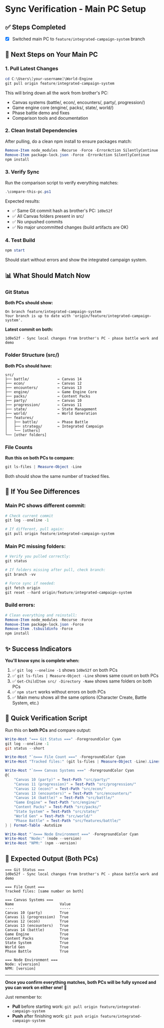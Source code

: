 # Sync Verification - Main PC Setup

## ✅ Steps Completed
- [x] Switched main PC to `feature/integrated-campaign-system` branch

## 🔄 Next Steps on Your Main PC

### 1. Pull Latest Changes
```powershell
cd C:\Users\[your-username]\World-Engine
git pull origin feature/integrated-campaign-system
```

This will bring down all the work from brother's PC:
- Canvas systems (battle/, econ/, encounters/, party/, progression/)
- Game engine core (engine/, packs/, state/, world/)
- Phase battle demo and fixes
- Comparison tools and documentation

### 2. Clean Install Dependencies
After pulling, do a clean npm install to ensure packages match:
```powershell
Remove-Item node_modules -Recurse -Force -ErrorAction SilentlyContinue
Remove-Item package-lock.json -Force -ErrorAction SilentlyContinue
npm install
```

### 3. Verify Sync
Run the comparison script to verify everything matches:
```powershell
.\compare-this-pc.ps1
```

Expected results:
- ✅ Same Git commit hash as brother's PC: `1d0e52f`
- ✅ All Canvas folders present in src/
- ✅ No unpushed commits
- ✅ No major uncommitted changes (build artifacts are OK)

### 4. Test Build
```powershell
npm start
```

Should start without errors and show the integrated campaign system.

## 📊 What Should Match Now

### Git Status
**Both PCs should show:**
```
On branch feature/integrated-campaign-system
Your branch is up to date with 'origin/feature/integrated-campaign-system'.
```

**Latest commit on both:**
```
1d0e52f - Sync local changes from brother's PC - phase battle work and demo
```

### Folder Structure (src/)
**Both PCs should have:**
```
src/
├── battle/             ← Canvas 14
├── econ/               ← Canvas 12
├── encounters/         ← Canvas 13
├── engine/             ← Game Engine Core
├── packs/              ← Content Packs
├── party/              ← Canvas 10
├── progression/        ← Canvas 11
├── state/              ← State Management
├── world/              ← World Generation
├── features/
│   ├── battle/         ← Phase Battle
│   ├── strategy/       ← Integrated Campaign
│   └── [others]
└── [other folders]
```

### File Counts
**Run this on both PCs to compare:**
```powershell
git ls-files | Measure-Object -Line
```

Both should show the same number of tracked files.

## 🚨 If You See Differences

### Main PC shows different commit:
```powershell
# Check current commit
git log --oneline -1

# If different, pull again:
git pull origin feature/integrated-campaign-system
```

### Main PC missing folders:
```powershell
# Verify you pulled correctly:
git status

# If folders missing after pull, check branch:
git branch -vv

# Force sync if needed:
git fetch origin
git reset --hard origin/feature/integrated-campaign-system
```

### Build errors:
```powershell
# Clean everything and reinstall:
Remove-Item node_modules -Recurse -Force
Remove-Item package-lock.json -Force
Remove-Item .tsbuildinfo -Force
npm install
```

## ✨ Success Indicators

**You'll know sync is complete when:**

1. ✅ `git log --oneline -1` shows `1d0e52f` on both PCs
2. ✅ `git ls-files | Measure-Object -Line` shows same count on both PCs
3. ✅ `Get-ChildItem src/ -Directory -Name` shows same folders on both PCs
4. ✅ `npm start` works without errors on both PCs
5. ✅ Main menu shows all the same options (Character Create, Battle System, etc.)

## 📝 Quick Verification Script

Run this on **both PCs** and compare output:

```powershell
Write-Host "=== Git Status ===" -ForegroundColor Cyan
git log --oneline -1
git status --short

Write-Host "`n=== File Count ===" -ForegroundColor Cyan
Write-Host "Tracked files:" (git ls-files | Measure-Object -Line).Lines

Write-Host "`n=== Canvas Systems ===" -ForegroundColor Cyan
@{
    "Canvas 10 (party)" = Test-Path "src/party/"
    "Canvas 11 (progression)" = Test-Path "src/progression/"
    "Canvas 12 (econ)" = Test-Path "src/econ/"
    "Canvas 13 (encounters)" = Test-Path "src/encounters/"
    "Canvas 14 (battle)" = Test-Path "src/battle/"
    "Game Engine" = Test-Path "src/engine/"
    "Content Packs" = Test-Path "src/packs/"
    "State System" = Test-Path "src/state/"
    "World Gen" = Test-Path "src/world/"
    "Phase Battle" = Test-Path "src/features/battle/"
} | Format-Table -AutoSize

Write-Host "`n=== Node Environment ===" -ForegroundColor Cyan
Write-Host "Node:" (node --version)
Write-Host "NPM:" (npm --version)
```

## 🎯 Expected Output (Both PCs)

```
=== Git Status ===
1d0e52f - Sync local changes from brother's PC - phase battle work and demo

=== File Count ===
Tracked files: [same number on both]

=== Canvas Systems ===
Name                     Value
----                     -----
Canvas 10 (party)        True
Canvas 11 (progression)  True
Canvas 12 (econ)         True
Canvas 13 (encounters)   True
Canvas 14 (battle)       True
Game Engine              True
Content Packs            True
State System             True
World Gen                True
Phase Battle             True

=== Node Environment ===
Node: v[version]
NPM: [version]
```

---

**Once you confirm everything matches, both PCs will be fully synced and you can work on either one! 🎉**

Just remember to:
- **Pull** before starting work: `git pull origin feature/integrated-campaign-system`
- **Push** after finishing work: `git push origin feature/integrated-campaign-system`
